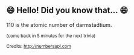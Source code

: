 ## :smile: Hello! Did you know that... :smile:
110 is the atomic number of darmstadtium.

<sup>(come back in 5 minutes for the next trivia)</sup>


<sup>Credits: http://numbersapi.com</sup>
